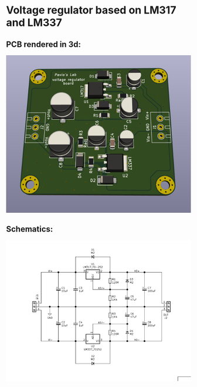 # Voltage regulator based on LM317 and LM337

## PCB rendered in 3d:
![Screenshot](img/3d.png)

## Schematics:
![Screenshot](img/sch.png)

